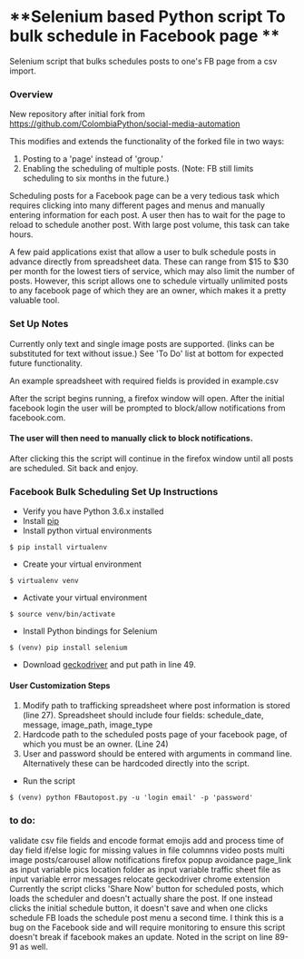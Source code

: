 # **Selenium based Python script To bulk schedule in Facebook page ** 
Selenium script that bulks schedules posts to one's FB page from a csv import.

### Overview 
New repository after initial fork from https://github.com/ColombiaPython/social-media-automation

This modifies and extends the functionality of the forked file in two ways:

1) Posting to a 'page' instead of 'group.' 
2) Enabling the scheduling of multiple posts. (Note: FB still limits scheduling to six months in the future.)

Scheduling posts for a Facebook page can be a very tedious task which requires clicking into many different pages and menus and manually entering information for each post. A user then has to wait for the page to reload to schedule another post. With large post volume, this task can take hours. 

A few paid applications exist that allow a user to bulk schedule posts in advance directly from spreadsheet data. These can range from $15 to $30 per month for the lowest tiers of service, which may also limit the number of posts. However, this script allows one to schedule virtually unlimited posts to any facebook page of which they are an owner, which makes it a pretty valuable tool.

### Set Up Notes

Currently only text and single image posts are supported. (links can be substituted for text without issue.) See 'To Do' list at bottom for expected future functionality.

An example spreadsheet with required fields is provided in example.csv

After the script begins running, a firefox window will open. After the initial facebook login the user will be prompted to block/allow notifications from facebook.com.
#### The user will then need to manually click to block notifications.
After clicking this the script will continue in the firefox window until all posts are scheduled. Sit back and enjoy.


### Facebook Bulk Scheduling Set Up Instructions

* Verify you have Python 3.6.x installed
* Install [pip](https://bootstrap.pypa.io/get-pip.py)
* Install python virtual environments   
```
$ pip install virtualenv
```
* Create your virtual environment  
```
$ virtualenv venv
```
* Activate your virtual environment  
```
$ source venv/bin/activate
```
* Install Python bindings for Selenium  
```
$ (venv) pip install selenium
```
* Download [geckodriver](https://github.com/mozilla/geckodriver/releases) and put path in line 49.

#### User Customization Steps

1) Modify path to trafficking spreadsheet where post information is stored (line 27). Spreadsheet should include four fields: schedule_date, message, image_path, image_type
2) Hardcode path to the scheduled posts page of your facebook page, of which you must be an owner. (Line 24)
3) User and password should be entered with arguments in command line. Alternatively these can be hardcoded directly into the script.

* Run the script  
```
$ (venv) python FBautopost.py -u 'login email' -p 'password'
```


### to do: 
validate csv file fields and encode format
emojis
add and process time of day field
if/else logic for missing values in file columnns 
video posts
multi image posts/carousel
allow notifications firefox popup avoidance
page_link as input variable
pics location folder as input variable
traffic sheet file as input variable
error messages
relocate geckodriver
chrome extension
Currently the script clicks 'Share Now' button for scheduled posts, which loads the scheduler and doesn't actually share the post. If one instead clicks the initial schedule button, it doesn't save and when one clicks schedule FB loads the schedule post menu a second time. I think this is a bug on the Facebook side and will require monitoring to ensure this script doesn't break if facebook makes an update. Noted in the script on line 89-91 as well.

